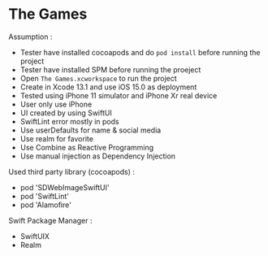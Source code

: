 # The Games

Assumption :
* Tester have installed cocoapods and do ```pod install``` before running the project
* Tester have installed SPM before running the proeject
* Open ```The Games.xcworkspace``` to run the project
* Create in Xcode 13.1 and use iOS 15.0 as deployment
* Tested using iPhone 11 simulator and iPhone Xr real device
* User only use iPhone
* UI created by using SwiftUI
* SwiftLint error mostly in pods
* Use userDefaults for name & social media
* Use realm for favorite
* Use Combine as Reactive Programming
* Use manual injection as Dependency Injection


Used third party library (cocoapods) :
* pod 'SDWebImageSwiftUI'
* pod 'SwiftLint'
* pod 'Alamofire'

Swift Package Manager : 
* SwiftUIX
* Realm

